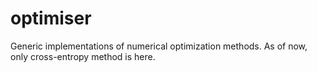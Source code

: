 # optimiser
Generic implementations of numerical optimization methods. As of now, only cross-entropy method is here.
